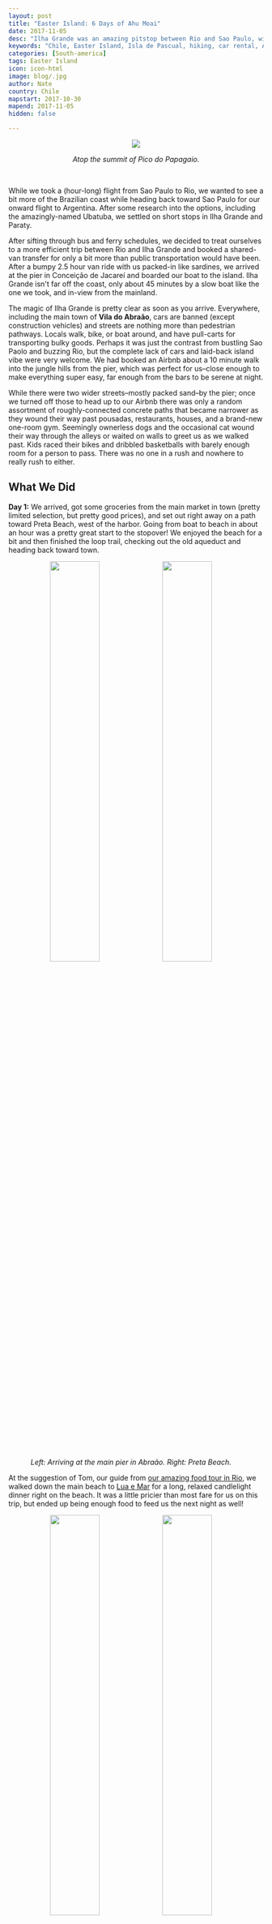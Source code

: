 ```yaml
---
layout: post
title: "Easter Island: 6 Days of Ahu Moai"
date: 2017-11-05
desc: "Ilha Grande was an amazing pitstop between Rio and Sao Paulo, with lots of hiking, beaches, and hiking to beaches."
keywords: "Chile, Easter Island, Isla de Pascual, hiking, car rental, Ahu, Moai"
categories: [South-america]
tags: Easter Island
icon: icon-html
image: blog/.jpg
author: Nate
country: Chile
mapstart: 2017-10-30
mapend: 2017-11-05
hidden: false

---
```


<div style="text-align: center;"><a href="/static/assets/img/blog/ilhaParrotTopPano.jpg" target="_blank"><img src="/static/assets/img/blog/ilhaParrotTopPano.jpg" style="max-width: calc(100% - 20px);"></a>
<p><i>Atop the summit of Pico do Papagaio.</i></p></div>
<br> 

While we took a (hour-long) flight from Sao Paulo to Rio, we wanted to see a bit more of the Brazilian coast while heading back toward Sao Paulo for our onward flight to Argentina. After some research into the options, including the amazingly-named Ubatuba, we settled on short stops in Ilha Grande and Paraty. 

After sifting through bus and ferry schedules, we decided to treat ourselves to a more efficient trip between Rio and Ilha Grande and booked a shared-van transfer for only a bit more than public transportation would have been. After a bumpy 2.5 hour van ride with us packed-in like sardines, we arrived at the pier in Conceição de Jacareí and boarded our boat to the island. Ilha Grande isn't far off the coast, only about 45 minutes by a slow boat like the one we took, and in-view from the mainland. 

The magic of Ilha Grande is pretty clear as soon as you arrive. Everywhere, including the main town of **Vila do Abraão**, cars are banned (except construction vehicles) and streets are nothing more than pedestrian pathways. Locals walk, bike, or boat around, and have pull-carts for transporting bulky goods.  Perhaps it was just the contrast from bustling Sao Paolo and buzzing Rio, but the complete lack of cars and laid-back island vibe were very welcome. We had booked an Airbnb about a 10 minute walk into the jungle hills from the pier, which was perfect for us–close enough to make everything super easy, far enough from the bars to be serene at night.

While there were two wider streets–mostly packed sand–by the pier; once we turned off those to head up to our Airbnb there was only a random assortment of roughly-connected concrete paths that became narrower as they wound their way past pousadas, restaurants, houses, and a brand-new one-room gym. Seemingly ownerless dogs and the occasional cat wound their way through the alleys or waited on walls to greet us as we walked past. Kids raced their bikes and dribbled basketballs with barely enough room for a person to pass. There was no one in a rush and nowhere to really rush to either.  

## <i class="fa fa-check-square" aria-hidden="true" style="color:#2495C4;"></i>What We Did 

**Day 1:** We arrived, got some groceries from the main market in town (pretty limited selection, but pretty good prices), and set out right away on a path toward Preta Beach, west of the harbor. Going from boat to beach in about an hour was a pretty great start to the stopover! We enjoyed the beach for a bit and then finished the loop trail, checking out the old aqueduct and heading back toward town. 

<div style="text-align: center; max-width: calc(100% - 20px);"><a href="/static/assets/img/blog/ilhaArrival.jpg" target="_blank"><img src="/static/assets/img/blog/ilhaArrival.jpg" width="45%"></a> <a href="/static/assets/img/blog/ilhaPreta.jpg" target="_blank"><img src="/static/assets/img/blog/ilhaPreta.jpg" width="45%"></a><p><i>Left: Arriving at the main pier in Abraão. Right: Preta Beach.</i></p></div><p></p>

At the suggestion of Tom, our guide from [our amazing food tour in Rio](LINK), we walked down the main beach to [Lua e Mar](https://www.tripadvisor.com/Restaurant_Review-g303497-d2422751-Reviews-Lua_e_Mar-Ilha_Grande_State_of_Rio_de_Janeiro.html) for a long, relaxed candlelight dinner right on the beach. It was a little pricier than most fare for us on this trip, but ended up being enough food to feed us the next night as well!

<div style="text-align: center; max-width: calc(100% - 20px);"><a href="/static/assets/img/blog/ilhaLuaEMar2.jpg" target="_blank"><img src="/static/assets/img/blog/ilhaLuaEMar2.jpg" width="45%"></a> <a href="/static/assets/img/blog/ilhaSeafood.jpg" target="_blank"><img src="/static/assets/img/blog/ilhaSeafood.jpg" width="45%"></a><p><i>Dinner at Lua e Mar, right on the sand.</i></p></div><p></p>

**Day 2:** We set a pre-dawn alarm and set out from our Airbnb around 5am to hike to **Pico do Papagaio**, the highest point on Ihla Grande with panoramic views. Our Airbnb host had tried to persuade us to hire a guide, but after reading from TripAdvisor comments from others who had done it solo we decided to give it a shot. We made it to the summit by around 7:30am, just after the morning clouds had burned off around the top, and were treated to amazing views and a lovely picnic snack. 

<div style="text-align: center; max-width: calc(100% - 20px);"><a href="/static/assets/img/blog/ilhaParrotScramble.jpg" target="_blank"><img src="/static/assets/img/blog/ilhaParrotScramble.jpg" width="45%"></a> <a href="/static/assets/img/blog/ilhaParrotTopSelfie.jpg" target="_blank"><img src="/static/assets/img/blog/ilhaParrotTopSelfie.jpg" width="45%"></a><p><i>Left: Scrambling up the T13 trail to Pico do Papagaio. Right: Together at the summit.</i></p></div><p></p>

On the way up the only hikers we encountered were two young women and their guide (him in old jeans and ratty flip flops!) making their way down after setting out around 2:30am to be at the summit for sunrise, plus one lone hiker who had (illegally) spent the night at the summit. He stopped us to give us a lengthy warning about a creepy guy at the top with a bamboo stick he was scared of, and who we never encountered (the lone hiker had a bamboo stick, though...?). All told, we made it up the steep trail from trailhead to summit in exactly two hours (including water/photo breaks) and back down in 1:35. 

While our host had warned us the trail was basically unmarked and that local orchid researchers had inadvertently created many false branches on the trail, we had no problem at all following the regular markers and clear primary trail until the summit area. Near the top there are many options, but leaving photo "breadcrumbs" of how to get back on our way down made it a piece of cake.

<div style="text-align: center; max-width: calc(100% - 20px);"><a href="/static/assets/img/blog/ilhaParrotSignpost.jpg" target="_blank"><img src="/static/assets/img/blog/ilhaParrotSignpost.jpg" width="30%"></a> <a href="/static/assets/img/blog/ilhaParrotArrow.jpg" target="_blank"><img src="/static/assets/img/blog/ilhaParrotArrow.jpg" width="30%"></a><a href="/static/assets/img/blog/ilhaParrotFingerpoint.jpg" target="_blank"><img src="/static/assets/img/blog/ilhaParrotFingerpoint.jpg" width="30%"></a><p><i>We made it up and down without incident through a combination of official and unofficial signs, plus photo "breadcrumbs" at unmarked trail splits.</i></p></div><p></p>

After that 9 miles was behind us, we made a quick pitstop to swap out gear and headed out on a trail toward **Feiticeira Beach** via **Feiticeira Waterfall**. This hike took us about 1:40 on the trail, not counting the stop at the waterfall/swimming hole. At the waterfall, we saw others rapelling down the (~30 foot high) waterfall face with a guide, which didn't look like it lasted long enough to be worth the cost. After cooling off in the chilly fresh water pools, we got back on the trail and made it to **Feiticeira Beach** just after 1pm. This ended up being our favorite beach on Ilha Grande, especially before ~3:30pm when many tour boats doing a loop of the northern beaches showed up. It was quiet but not completely empty, and had food/açaí (a delicious purple dessert I've become quite fond of)/drink/taxi boat stands but no pushy vendors. We were pretty exhausted by 4:30pm and took a taxi boat (only 20 Real/6 USD pp) back to Abraão to grab a table at **Café Do Mar** to watch the final rays of sun fade from the sky before heading back to the Airbnb to enjoy our Day 1 leftovers.

<div style="text-align: center; max-width: calc(100% - 20px);"><a href="/static/assets/img/blog/ilhaFeiticeiraSigns.jpg" target="_blank"><img src="/static/assets/img/blog/ilhaFeiticeiraSigns.jpg" width="45%"></a> <a href="/static/assets/img/blog/ilhaFeiticeiraLeaving.jpg" target="_blank"><img src="/static/assets/img/blog/ilhaFeiticeiraLeaving.jpg" width="45%"></a><p><i>Left: Signs at the split between trails to the waterfall and to the beach. Right: Feiticeira Beach, from the taxi boat as we pulled away to head back to Abraão.</i></p></div><p></p>

**Day 3:** After 15 miles of walking the day before we still weren't done and set out on an eastern route (albeit at a more leisurely time). From Abraão we walked to **Júlia Beach** and then on **the T10 trail** to **Brava de Palmas Beach** where we stopped to cool down, enjoy the shade, and have a snack. This was a lovely, pretty isolated beach that most hikers seemed to pass up in favor of larger beaches further down the trail. 

<div style="text-align: center; max-width: calc(100% - 20px);"><a href="/static/assets/img/blog/ilhaBravaDePalmas.jpg" target="_blank"><img src="/static/assets/img/blog/ilhaBravaDePalmas.jpg" width="45%"></a> <a href="/static/assets/img/blog/ilhaEnseada.jpg" target="_blank"><img src="/static/assets/img/blog/ilhaEnseada.jpg" width="45%"></a><p><i>Left: Brava de Palmas Beach. Right: Crossing the footbridge at Enseada das Palmas.</i></p></div><p></p>

Unfortunately when we packed up to head on, we didn't tie our [picnic blanket](http://site.awellchartedpath.com/blog/2017/08/Packing/) onto Amy's pack quite well enough and it became our first real casualty of the trip somewhere along the next few miles of trail. 

We crossed **Palmas Beach**, avoiding all the vendors hawking pre-reserved boats back from **Pouso Beach**, and back into the jungle over another ridge. After almost an hour, we reached **Pouso**, booked our cheap taxi boat back to Abraão for late afternoon (again only 20 Real/6 USD pp). 

<div style="text-align: center; max-width: calc(100% - 20px);"><a href="/static/assets/img/blog/ilhaTaxiBoats.jpg" target="_blank"><img src="/static/assets/img/blog/ilhaTaxiBoats.jpg" width="45%"></a><p><i>Taxi boats lined up ready to head from Pouso Beach back to Abraão.</i></p></div><p></p>

That set, we hiked the final trail leg about 20 minutes to **Lopes Mendes** and immediately saw why so many say this is their favorite beach on Ilha Grande. The super-wide white sand beach is undeniably beautiful, and it may be the softest, finest sand I've ever walked on. We didn't love how many people were there (having just done the short walk from their roundtrip boat) and how far the shade was from the water, meaning we weren't comfortable both swimming at once and leaving our pack unattended. We spent about two hours here before heading back to **Pouso Beach** to hop on our taxi boat back to Abraão, where we stopped at **Lua e Mar** again for a final _Ilha Grande oceanside sunset drink_.

<div style="text-align: center;"><a href="/static/assets/img/blog/ilhaLopesMendesPano.jpg" target="_blank"><img src="/static/assets/img/blog/ilhaLopesMendesPano.jpg" style="max-width: calc(100% - 20px);"></a>
<p><i>Lopes Mendes Beach on Ilha Grande.</i></p></div>
<br> 

**Day 4:** Unfortunately, our time in Illha Grande came to an end in only 3 days. Ths was our last day and with our 10am boat to Conceição de Jacareí to catch our van to Paraty, we didn't get to do much beyond have some breakfast, pack up our backpacks and head out. Luckily for us, after days of brilliant weather it was cloudy and dreary out which may be the only way we were able to make ourselves leave. Even though the weather had turned dreary, there was a sizable influx of new island visitors, likely coming to enjoy a long weekend for a Brazilian holiday we weren't familiar with. The 3 days we were on the island, we were rarely alone around town but the streets were easily navigable. The morning we left, the streets around the pier were choked with people carrying beach gear and trolleys loaded down with luggage. We thoroughly enjoyed our time on the island but our opinion might have changed if we had been there only for a peak summertime weekend. 

## <i class="fa fa-check-square" aria-hidden="true" style="color:#2495C4;"></i>How We Did with Our Budget

We had originally budgeted as much as $85 dollars a night for accomodations but we were able to find a nice Airbnb in the upper part of Abraão (an area I would recommend as very serene) with a full kitchen for $74 a night.

We had also budgeted $15 dollars per day per person for food and $15 dollars per day per person for entertainment. As usual, we self-catered 2 meals a day to save money, though here we decided to eat out at dinnertime so we could enjoy the sunsets and evening vibe after days of hiking and beaches. We ended up coming in at an average of $61 a day for the two of us (out of $60 a day that we budgeted). This included a fancy dinner at **Lua e Mar** ($88 for drinks, appetizers, and a seafood stew that ended up feeding both of us for two nights) and each of our taxi boats around the island ($25 total). 

Overall, the prices were actually more reasonable than I expected, given it is a touristy island with all supplies arriving by boat, but about equal to Rio or Sao Paulo.

<div style="text-align: center;"><video controls loop style="max-width: calc(100% - 20px);">
  <source src="/static/assets/img/blog/ilhaParrotHowlersSized.m4v" type="video/mp4">
  <a href="/static/assets/img/blog/ilhaParrotClimb.jpg" target="_blank"><img src="/static/assets/img/blog/ilhaParrotClimb.jpg" style="max-width: calc(100% - 20px);"></a>
</video>
<p><i>Just a nice hike through the rainforest... until you turn on the sound. We didn't actually see a single Howler Monkey on the trail, but heard them most of the early morning.</i></p>
</div>
